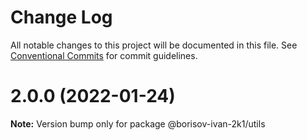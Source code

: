 # Change Log

All notable changes to this project will be documented in this file.
See [Conventional Commits](https://conventionalcommits.org) for commit guidelines.

# 2.0.0 (2022-01-24)

**Note:** Version bump only for package @borisov-ivan-2k1/utils
